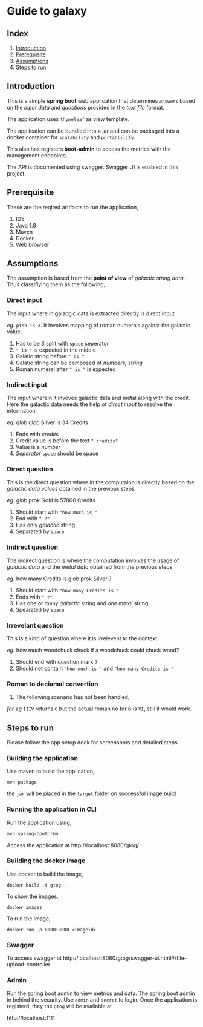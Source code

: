 
# Guide to galaxy

## Index
1. [Introduction](#introduction)
2. [Prerequisite](#prerequisite)
3. [Assumptions](#assumptions)
4. [Steps to run](#steps-to-run)

## Introduction

This is a simple __spring boot__ web application that determines ```answers``` based on the _input data_ and _questions_ provided in the _text file_ format.

The application uses ```thymeleaf``` as view template. 

The application can be bundled into a jar and can be packaged into a docker container for ```scalability``` and ```portablility```.

This also has registers __boot-admin__ to access the metrics with the management endpoints.

The API is documented using swagger. Swagger UI is enabled in this project. 

## Prerequisite

These are the reqired artifacts to run the application,

1. IDE
2. Java 1.8
3. Maven
4. Docker
5. Web browser


## Assumptions

The assumption is based from the __point of view__ of _galactic string data_. Thus classifiying them as the following, 

### Direct input
The input where in galacgic data is extracted directly is direct input

_eg._ ```pish is X```. It involves mapping of roman numerals against the galactic value.
1. Has to be 3 split with ```space``` seperator
2. ```" is "``` is expected in the middle
3. Galatic string before ```" is "```
4. Galatic string can be composed of _numbers, string_
5. Roman numeral after ```" is "``` is expected

### Indirect input
The input wherein it invoves galactic data and metal along with the credit. Here the galactic data needs the help of _direct input_ to resolve the information. 

_eg._ glob glob Silver is 34 Credits
1. Ends with _credits_
2. Credit value is before the text ```" credits"```
3. Value is a _number_
4. _Separator_ ```space``` should be space

### Direct question
This is the direct question where in the computaion is directly based on the _galactic data values_ obtained in the previous steps

_eg._ glob prok Gold is 57800 Credits

1. Should start with ```"how much is "```
2. End with ```" ?"```
3. Has only _galactic_ string
4. Separated by ```space```

### Indirect question
The indirect question is where the computation involves the usage of _galactic data_ and the _metal data_ obtained from the previous steps

_eg._ how many Credits is glob prok Silver ?

1. Should start with ```"how many Credits is "```
2. Ends with ```" ?"```
3. Has one or many _galactic_ string and _one metal_ string
4. Spearated by ```space```

### Irrevelant question
This is a kind of question where it is irrelevent to the context

_eg._ how much woodchuck chuck if a woodchuck could chuck wood?

1. Should end with question mark ```?```
2. Should not contain ```"how much is "``` and ```"how many Credits is "```

### Roman to deciamal convertion
1. The following scenario has not been handled,

_for eg_ ```IIIV``` returns ```6``` but the actual roman no for 6 is ```VI```, still it would work.

## Steps to run
Please follow the app setup dock for screenshots and detailed steps

### Building the application
Use maven to build the application,
```
mvn package 
```
the ```jar``` will be placed in the ```target``` folder on successful image build  

### Running the application in CLI
Run the application using,
```sh
mvn spring-boot:run
```
Access the application at http://localhost:8080/gtog/

### Building the docker image
Use docker to build the image,
```
docker build -t gtog . 
```
To show the images,
```
docker images
```
To run the image,
```
docker run -p 8080:8080 <imageid>
```

### Swagger
To access swagger at http://localhost:8080/gtog/swagger-ui.html#/file-upload-controller

### Admin

Run the spring boot admin to view metrics and data. The spring boot admin in behind the security. Use ```admin``` and ```secret``` to login.
Once the application is registerd, they the ```gtog``` will be available at

http://localhost:1111
